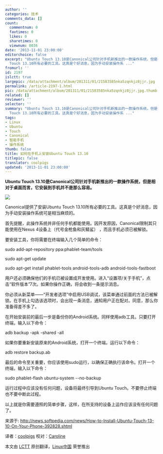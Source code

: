 ```yaml
---
author: ''
categories: 技术
comments_data: []
count:
  commentnum: 0
  favtimes: 0
  likes: 0
  sharetimes: 0
  viewnum: 8036
date: '2013-11-01 23:00:00'
editorchoice: false
excerpt: "Ubuntu Touch 13.10是Canonical公司针对手机新推出的一款操作系统，但是相对于桌面而言，它安装到手机并不是那么容易。\r\n\r\nCanonical提供了安装Ubuntu
  Touch 13.10所有必要的工具。这真是个好消息，因为手动安装操作系 ..."
fromurl: ''
id: 2197
islctt: true
largepic: /data/attachment/album/201311/01/21583585nka5zqnkjz8jjr.jpg
permalink: /article-2197-1.html
pic: /data/attachment/album/201311/01/21583585nka5zqnkjz8jjr.jpg.thumb.jpg
related: []
reviewer: ''
selector: ''
summary: "Ubuntu Touch 13.10是Canonical公司针对手机新推出的一款操作系统，但是相对于桌面而言，它安装到手机并不是那么容易。\r\n\r\nCanonical提供了安装Ubuntu
  Touch 13.10所有必要的工具。这真是个好消息，因为手动安装操作系 ..."
tags:
- Linux
- Ubuntu
- Touch
- Canonical
- 智能手机
- 操作系统
thumb: false
title: 如何在手机上安装Ubuntu Touch 13.10
titlepic: false
translator: coolpigs
updated: '2013-11-01 23:00:00'
---
```


**Ubuntu Touch 13.10是Canonical公司针对手机新推出的一款操作系统，但是相对于桌面而言，它安装到手机并不是那么容易。**


 ![](/data/attachment/album/201311/01/21583585nka5zqnkjz8jjr.jpg)


Canonical提供了安装Ubuntu Touch 13.10所有必要的工具。这真是个好消息，因为手动安装操作系统可是相当麻烦的。


首先提醒，此操作系统并非任何手机都能使用。因开发原因，Canonical限制其只能使用在Nexus 4设备上（代号金枪鱼和灰鲭鲨） ，而且手机必须已被解锁。


要安装工具，你将需要在终端输入几个简单的命令：


sudo add-apt-repository ppa:phablet-team/tools


sudo apt-get update


sudo apt-get install phablet-tools android-tools-adb android-tools-fastboot


用户还必须确保他们的手机已被设置成开发使用。进入“设置项/关于手机”，点击“软件版本”7次。如果你操作正确，将会收到一条提示消息。


你必须从新菜单——“开发者选项”中启用USB调试，该菜单通过前面的方法已被解锁。在手机上勾选该选项时，会出现一条消息，通知用户正在配对。同意，那么你准备得差不多了。


在开始安装前的最后一步是备份你的Android系统。同样使用adb工具。只要打开终端，输入以下命令：


adb backup -apk -shared -all


如果你要重新安装原来的Android系统，打开一个终端，运行以下命令：


adb restore backup.ab


最后的命令至关重要，你应该使用sudo运行，以确保正确执行该命令。打开一个终端，输入以下命令：


sudo phablet-flash ubuntu-system --no-backup


运行过程中应该没有任何问题，设备将最终引导到Ubuntu Touch。不要停止终端也不要中断此过程。


以上就是你需要遵照的简单步骤，这样，在所支持的设备上运作应该没有任何问题了。


 


来源于: <http://news.softpedia.com/news/How-to-Install-Ubuntu-Touch-13-10-On-Your-Phone-392828.shtml>


译者：[coolpigs](https://github.com/coolpigs) 校对：[Caroline](https://github.com/carolinewuyan)


本文由 [LCTT](https://github.com/LCTT/TranslateProject) 原创翻译，[Linux中国](http://linux.cn/) 荣誉推出